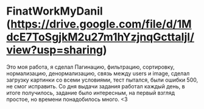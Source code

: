 # FinatWorkMyDanil (https://drive.google.com/file/d/1MdcE7ToSgjkM2u27m1hYzjnqGcttaIjl/view?usp=sharing)
Это моя работа, я сделал Пагинацию, фильтрацию, сортировку, нормализацию, денормализацию, связь между users и image, сделал загрузку картинки со всеми условиями, тест пытался, были ошибки 500, не смог исправить. Со дня выдачи задания работал каждый день, в итоге получилось, задание было интересным, на первый взгляд простое, но времени понадобилось много. <3


